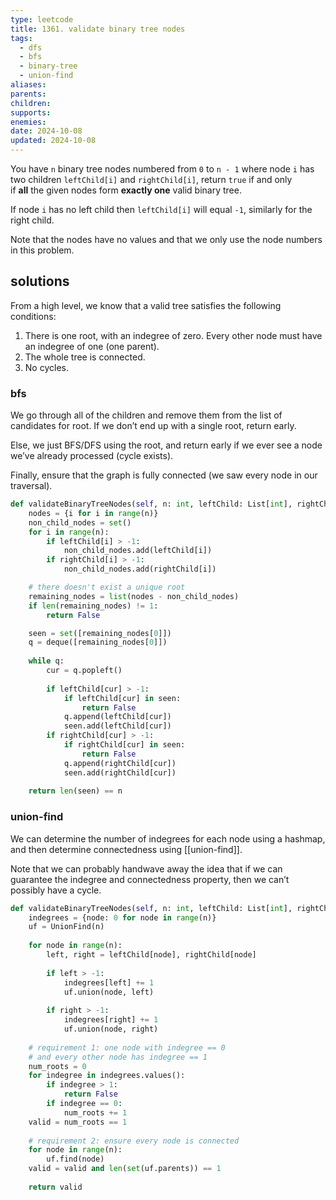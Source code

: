 ```yaml
---
type: leetcode
title: 1361. validate binary tree nodes
tags:
  - dfs
  - bfs
  - binary-tree
  - union-find
aliases: 
parents: 
children: 
supports: 
enemies: 
date: 2024-10-08
updated: 2024-10-08
---
```


You have `n` binary tree nodes numbered from `0` to `n - 1` where node `i` has two children `leftChild[i]` and `rightChild[i]`, return `true` if and only if **all** the given nodes form **exactly one** valid binary tree.

If node `i` has no left child then `leftChild[i]` will equal `-1`, similarly for the right child.

Note that the nodes have no values and that we only use the node numbers in this problem.

## solutions

From a high level, we know that a valid tree satisfies the following conditions:

1. There is one root, with an indegree of zero. Every other node must have an indegree of one (one parent).
2. The whole tree is connected.
3. No cycles.

### bfs

We go through all of the children and remove them from the list of candidates for root. If we don’t end up with a single root, return early.

Else, we just BFS/DFS using the root, and return early if we ever see a node we’ve already processed (cycle exists).

Finally, ensure that the graph is fully connected (we saw every node in our traversal).

```python
def validateBinaryTreeNodes(self, n: int, leftChild: List[int], rightChild: List[int]) -> bool:
	nodes = {i for i in range(n)}
	non_child_nodes = set()
	for i in range(n):
		if leftChild[i] > -1:
			non_child_nodes.add(leftChild[i])
		if rightChild[i] > -1:
			non_child_nodes.add(rightChild[i])

	# there doesn't exist a unique root
	remaining_nodes = list(nodes - non_child_nodes)
	if len(remaining_nodes) != 1:
		return False

	seen = set([remaining_nodes[0]])
	q = deque([remaining_nodes[0]])
	  
	while q:
		cur = q.popleft()
	  
		if leftChild[cur] > -1:
			if leftChild[cur] in seen:
				return False
			q.append(leftChild[cur])
			seen.add(leftChild[cur])
		if rightChild[cur] > -1:
			if rightChild[cur] in seen:
				return False
			q.append(rightChild[cur])
			seen.add(rightChild[cur])
	
	return len(seen) == n
```

### union-find

We can determine the number of indegrees for each node using a hashmap, and then determine connectedness using [[union-find]].

Note that we can probably handwave away the idea that if we can guarantee the indegree and connectedness property, then we can’t possibly have a cycle.

```python
def validateBinaryTreeNodes(self, n: int, leftChild: List[int], rightChild: List[int]) -> bool:
	indegrees = {node: 0 for node in range(n)}
	uf = UnionFind(n)
	  
	for node in range(n):
		left, right = leftChild[node], rightChild[node]
	  
		if left > -1:
			indegrees[left] += 1
			uf.union(node, left)
	  
		if right > -1:
			indegrees[right] += 1
			uf.union(node, right)
	  
	# requirement 1: one node with indegree == 0
	# and every other node has indegree == 1
	num_roots = 0
	for indegree in indegrees.values():
		if indegree > 1:
			return False
		if indegree == 0:
			num_roots += 1
	valid = num_roots == 1
	  
	# requirement 2: ensure every node is connected
	for node in range(n):
		uf.find(node)
	valid = valid and len(set(uf.parents)) == 1
	  
	return valid
```
